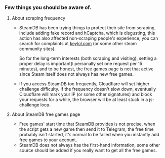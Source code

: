 ### Few things you should be aware of.

1. About scraping frequency

    - SteamDB has been trying things to protect their site from scraping, include adding fake record and hCaptcha, which is disgusting, this action has also affected non-scraping people's experience, you can search for complaints at [keylol.com](https://keylol.com) (or some other steam community sites).

        So for the long-term interests (both scraping and visiting), setting a proper delay is important(I personally set one request per 15 minutes), and to be honest, the free games page is not that active since Steam itself does not always has new free games.
        
    - If you access SteamDB too frequently, Cloudflare will set higher challenge difficulty. If the frequency doesn't slow down, eventually Cloudflare will mark your IP (or some other signatures) and block your requests for a while, the browser will be at least stuck in a js-challenge loop.

2. About SteamDB free games page

    - Free games' start time that SteamDB provides is not precise, when the script gets a new game then send it to Telegram, the free time probably isn't started, it's normal to be failed when you instantly add free games to your account.
    - SteamDB does not always has the first-hand information, some other source should be added if you really want to get all the free games.